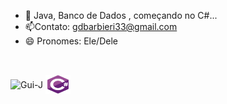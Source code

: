 



- 🚀 Java, Banco de Dados , começando no C#...
- 📫Contato: gdbarbieri33@gmail.com
- 😄 Pronomes: Ele/Dele

##

<div style="display: inline_block"><br>
 <img align="center" alt="Gui-J" height= "30" width = "40" src="https://cdn.jsdelivr.net/gh/devicons/devicon/icons/java/java-original.svg" />
 <img align="center" alt="Gui-Csharp" height="30" width="40" src="https://raw.githubusercontent.com/devicons/devicon/master/icons/csharp/csharp-original.svg">
 <i class="devicon-csharp-plain"></i>
          

 </div>
 
 ##
 
 <div>
  
 </div>
